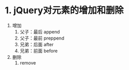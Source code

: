 # 1. jQuery对元素的增加和删除
1. 增加
	1. 父子：最后  append
	2. 父子：最前  preppend
	3. 兄弟：后面  after
	4. 兄弟：前面  before
2. 删除
	1. remove